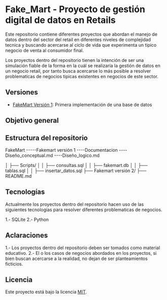 # Fake_Mart - Proyecto de gestión digital de datos en Retails

Este repositorio contiene diferentes proyectos que abordan el manejo de datos dentro del sector del retail en diferentes niveles de complejidad tecnica y buscando acercarse al ciclo de vida que experimenta un tipico negocio de venta al consumidor final. 

Los proyectos dentro del repositorio tienen la intención de ser una simulación fiable de la forma en la cuál se realizaría la gestión de datos en un negocio retail, por tanto busca acercarse lo más posible a resolver problematicas de negocios tipicas existentes en negocios de este sector. 

## Versiones
- [FakeMart Versión 1](): Primera implementación de una base de datos


## Objetivo general

## Estructura del repositorio 

FakeMart
-----Fakemart versión 1
     ----Documentacion
     ----Diseño_conceptual.md
     ----Diseño_logico.md

     
│   ├── Scripts/
│   │   ├── consultas.sql
│   │   ├── fakemart.db
│   │   ├── tablas.sql
│   │   ├── insertar_datos.sql
├── Fakemart versión 2/
├── README.md


## Tecnologías 
 Actualmente los proyectos dentro del repositorio hacen uso de las siguientes tecnologías para resolver diferentes problematicas de negocios.

 1.- SQLite
 2.- Python 

## Aclaraciones 

1.- Los proyectos dentro del repositorio deben ser tomados como material educativo. 
2.- El o los casos de negocios abordados en los proyectos, si bien buscan acercarse a la realidad, no dejan de ser planteamientos ficticios. 

## Licencia 
Este proyecto está bajo la licencia [MIT](LICENSE).



